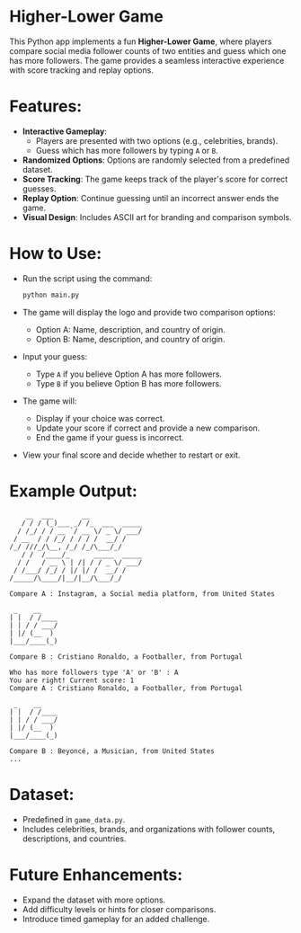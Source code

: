 # Higher-Lower Game

This Python app implements a fun **Higher-Lower Game**, where players compare social media follower counts of two entities and guess which one has more followers. The game provides a seamless interactive experience with score tracking and replay options.

# Features:

- **Interactive Gameplay**:
  - Players are presented with two options (e.g., celebrities, brands).
  - Guess which has more followers by typing `A` or `B`.
- **Randomized Options**: Options are randomly selected from a predefined dataset.
- **Score Tracking**: The game keeps track of the player's score for correct guesses.
- **Replay Option**: Continue guessing until an incorrect answer ends the game.
- **Visual Design**: Includes ASCII art for branding and comparison symbols.

# How to Use:

- Run the script using the command:

  ```bash
  python main.py
  ```

- The game will display the logo and provide two comparison options:

  - Option A: Name, description, and country of origin.
  - Option B: Name, description, and country of origin.

- Input your guess:

  - Type `A` if you believe Option A has more followers.
  - Type `B` if you believe Option B has more followers.

- The game will:

  - Display if your choice was correct.
  - Update your score if correct and provide a new comparison.
  - End the game if your guess is incorrect.

- View your final score and decide whether to restart or exit.

# Example Output:

```
    __  ___       __             
   / / / (_)___ _/ /_  ___  _____
  / /_/ / / __ `/ __ \/ _ \/ ___/
 / __  / / /_/ / / / /  __/ /    
/_/ ///_/\__, /_/ /_/\___/_/     
   / /  /____/_      _____  _____
  / /   / __ \ | /| / / _ \/ ___/
 / /___/ /_/ / |/ |/ /  __/ /    
/_____/\____/|__/|__/\___/_/     

Compare A : Instagram, a Social media platform, from United States

 _    __    
| |  / /____
| | / / ___/
| |/ (__  )
|___/____(_)

Compare B : Cristiano Ronaldo, a Footballer, from Portugal

Who has more followers type 'A' or 'B' : A
You are right! Current score: 1
Compare A : Cristiano Ronaldo, a Footballer, from Portugal

 _    __    
| |  / /____
| | / / ___/
| |/ (__  )
|___/____(_)

Compare B : Beyoncé, a Musician, from United States
...
```

# Dataset:

- Predefined in `game_data.py`.
- Includes celebrities, brands, and organizations with follower counts, descriptions, and countries.

# Future Enhancements:

- Expand the dataset with more options.
- Add difficulty levels or hints for closer comparisons.
- Introduce timed gameplay for an added challenge.



